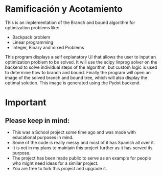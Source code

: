 # Ramificación y Acotamiento
This is an implementation of the Branch and bound algorithm for optimization problems like:
* Backpack problem
* Linear programming
* Integer, Binary and mixed Problems

This program displays a self explanatory UI that allows the user to input an optimization problem
to be solved. It will use the scipy linprog solver on the backend to solve individual steps of the
algorithm, but custom logic is used to determine how to branch and bound.
Finally the program will open an image of the solved branch and bound tree, which will also display
the optimal solution. This image is generated using the Pydot backend.

# Important

## Please keep in mind:
* This was a School project some time ago and was made with educational purposes in mind.
* Some of the code is really messy and most of it has Spanish all over it.
* It is not in my plans to maintain this project further as it has served its purpose.
* The project has been made public to serve as an example for people who might need ideas for  a similar project.
* You are free to fork this project and upgrade it.